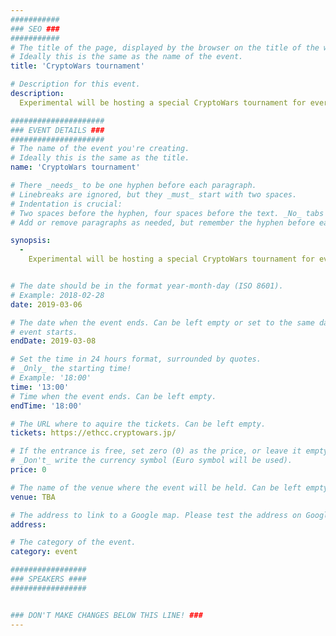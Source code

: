 ```yaml
---
###########
### SEO ###
###########
# The title of the page, displayed by the browser on the title of the window.
# Ideally this is the same as the name of the event.
title: 'CryptoWars tournament'

# Description for this event. 
description: 
  Experimental will be hosting a special CryptoWars tournament for everyone attending the ETHCC conference and blockchain week. The online game will have ETH prizes for the winners. 

#####################
### EVENT DETAILS ###
#####################
# The name of the event you're creating.
# Ideally this is the same as the title.
name: 'CryptoWars tournament'

# There _needs_ to be one hyphen before each paragraph.
# Linebreaks are ignored, but they _must_ start with two spaces.
# Indentation is crucial:
# Two spaces before the hyphen, four spaces before the text. _No_ tabs allowed.
# Add or remove paragraphs as needed, but remember the hyphen before each entry.

synopsis:
  -
    Experimental will be hosting a special CryptoWars tournament for everyone attending the ETHCC conference and blockchain week. The online game will have ETH prizes for the winners.


# The date should be in the format year-month-day (ISO 8601).
# Example: 2018-02-28
date: 2019-03-06

# The date when the event ends. Can be left empty or set to the same day the
# event starts.
endDate: 2019-03-08

# Set the time in 24 hours format, surrounded by quotes.
# _Only_ the starting time!
# Example: '18:00'
time: '13:00'
# Time when the event ends. Can be left empty.
endTime: '18:00'

# The URL where to aquire the tickets. Can be left empty.
tickets: https://ethcc.cryptowars.jp/

# If the entrance is free, set zero (0) as the price, or leave it empty.
# _Don't_ write the currency symbol (Euro symbol will be used).
price: 0

# The name of the venue where the event will be held. Can be left empty.
venue: TBA

# The address to link to a Google map. Please test the address on Google Maps.
address: 

# The category of the event. 
category: event

#################
### SPEAKERS ####
#################


### DON'T MAKE CHANGES BELOW THIS LINE! ###
---
```

<!-- ### DON'T MAKE CHANGES BELOW THIS LINE! ### -->

<Event-Content/>
